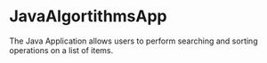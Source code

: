 # JavaAlgortithmsApp
The Java Application allows users to perform searching and sorting operations on a list of items.
